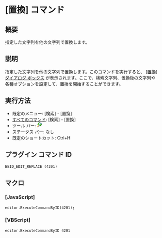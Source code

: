 # \[置換\] コマンド

## 概要

指定した文字列を他の文字列で置換します。

## 説明

指定した文字列を他の文字列で置換します。このコマンドを実行すると、 [\[置換\] ダイアログ ボックス](../../dlg/replace/index) が表示されます。ここで、検索文字列、置換後の文字列や各種オプションを設定して、置換を開始することができます。

## 実行方法

- 既定のメニュー: \[検索\] \- \[置換\]
- [すべてのコマンド](../../glossary/allcommands): \[検索\] \- \[置換\]
- ツール バー: ![](../../images/replace.png)
- ステータス バー: なし
- 既定のショートカット: Ctrl+H

## プラグイン コマンド ID

```
EEID_EDIT_REPLACE (4201)
```

## マクロ

### \[JavaScript\]

```
editor.ExecuteCommandByID(4201);
```

### \[VBScript\]

```
editor.ExecuteCommandByID 4201
```
